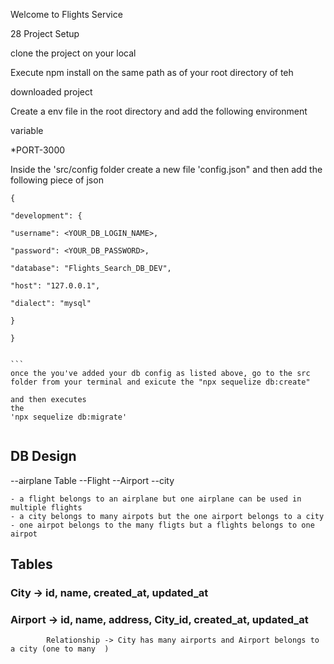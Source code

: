 Welcome to Flights Service

28 Project Setup

clone the project on your local

Execute npm install on the same path as of your root directory of teh

downloaded project

Create a env file in the root directory and add the following environment

variable

\*PORT-3000

Inside the 'src/config folder create a new file 'config.json" and then add the following piece of json

````
{

"development": {

"username": <YOUR_DB_LOGIN_NAME>,

"password": <YOUR_DB_PASSWORD>,

"database": "Flights_Search_DB_DEV",

"host": "127.0.0.1",

"dialect": "mysql"

}

}


```
once the you've added your db config as listed above, go to the src folder from your terminal and exicute the "npx sequelize db:create"

and then executes
the
'npx sequelize db:migrate'
````

```

```

## DB Design

--airplane Table
--Flight
--Airport
--city

    - a flight belongs to an airplane but one airplane can be used in multiple flights
    - a city belongs to many airpots but the one airport belongs to a city
    - one airpot belongs to the many fligts but a flights belongs to one airpot

## Tables

### City -> id, name, created_at, updated_at

### Airport -> id, name, address, City_id, created_at, updated_at

            Relationship -> City has many airports and Airport belongs to a city (one to many  )
